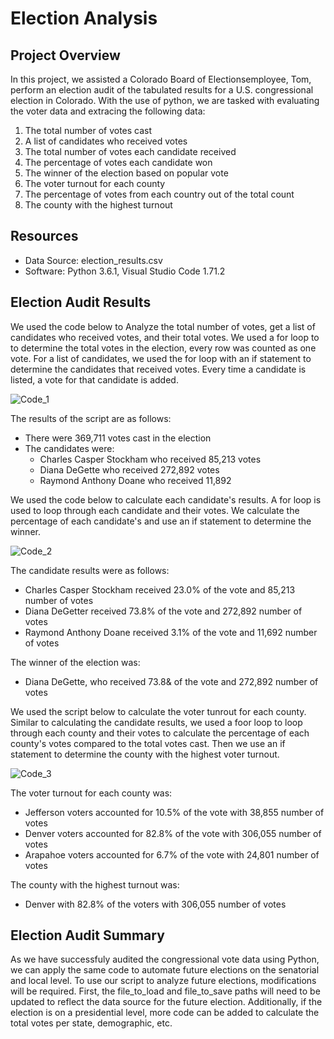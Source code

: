 # Election Analysis

## Project Overview
In this project, we assisted a Colorado Board of Electionsemployee, Tom, perform an election audit of the tabulated results for a U.S. congressional election in Colorado. With the use of python, we are tasked with evaluating the voter data and extracing the following data:

1. The total number of votes cast
2. A list of candidates who received votes
3. The total number of votes each candidate received
4. The percentage of votes each candidate won
5. The winner of the election based on popular vote
6. The voter turnout for each county
7. The percentage of votes from each country out of the total count
8. The county with the highest turnout

## Resources
- Data Source: election_results.csv
- Software: Python 3.6.1, Visual Studio Code 1.71.2

## Election Audit Results
We used the code below to Analyze the total number of votes, get a list of candidates who received votes, and their total votes. We used a for loop to to determine the total votes in the election, every row was counted as one vote. For a list of candidates, we used the for loop with an if statement to determine the candidates that received votes. Every time a candidate is listed, a vote for that candidate is added. 

![Code_1](https://user-images.githubusercontent.com/112137694/193700518-2df982b5-4a5f-4741-86f3-6ea7b7bacf50.png)

The results of the script are as follows:
- There were 369,711 votes cast in the election
- The candidates were:
  - Charles Casper Stockham who received 85,213 votes
  - Diana DeGette who received 272,892 votes
  - Raymond Anthony Doane who received 11,892

We used the code below to calculate each candidate's results. A for loop is used to loop through each candidate and their votes. We calculate the percentage of each candidate's and use an if statement to determine the winner. 

![Code_2](https://user-images.githubusercontent.com/112137694/193700742-4f84fc20-ee6b-45da-a2a4-03aabb080a80.png)

The candidate results were as follows:
  - Charles Casper Stockham received 23.0% of the vote and 85,213 number of votes
  - Diana DeGetter received 73.8% of the vote and 272,892 number of votes
  - Raymond Anthony Doane received 3.1% of the vote and 11,692 number of votes

The winner of the election was:
  - Diana DeGette, who received 73.8& of the vote and 272,892 number of votes

We used the script below to calculate the voter tunrout for each county. Similar to calculating the candidate results, we used a foor loop to loop through each county and their votes to calculate the percentage of each county's votes compared to the total votes cast. Then we use an if statement to determine the county with the highest voter turnout. 

![Code_3](https://user-images.githubusercontent.com/112137694/193700916-31b73ada-0958-46e9-8050-88fc12639908.png)

The voter turnout for each county was:
  - Jefferson voters accounted for 10.5% of the vote with 38,855 number of votes
  - Denver voters accounted for 82.8% of the vote with 306,055 number of votes
  - Arapahoe voters accounted for 6.7% of the vote with 24,801 number of votes

The county with the highest turnout was:
  - Denver with 82.8% of the voters with 306,055 number of votes

## Election Audit Summary
As we have successfuly audited the congressional vote data using Python, we can apply the same code to automate future elections on the senatorial and local level. To use our script to analyze future elections, modifications will be required. First, the file_to_load and file_to_save paths will need to be updated to reflect the data source for the future election. Additionally, if the election is on a presidential level, more code can be added to calculate the total votes per state, demographic, etc. 
